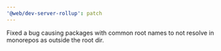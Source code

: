 ```yaml
---
'@web/dev-server-rollup': patch
---
```


Fixed a bug causing packages with common root names to not resolve in monorepos as outside the root dir.
